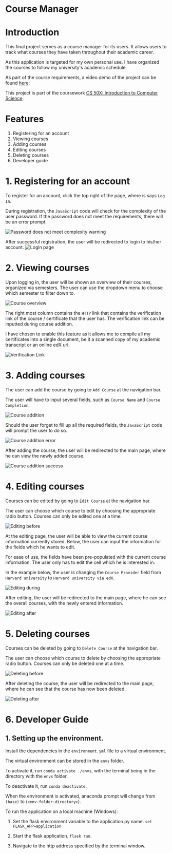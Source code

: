 # Course Manager
# Introduction
This final project serves as a course manager for its users. It allows users to track what courses they have taken throughout their academic career.

As this application is targeted for my own personal use. I have organized the courses to follow my university's academic schedule. 

As part of the course requirements, a video demo of the project can be found [here](https://www.youtube.com/embed/D-7KGnsUYRU?start=1): 

This project is part of the coursework [CS 50X: Introduction to Computer Science](https://www.edx.org/course/cs50s-introduction-to-computer-science).


# Features
1. Registering for an account
2. Viewing courses
3. Adding courses
4. Editing courses
5. Deleting courses
6. Developer guide

# 1. Registering for an account 
To register for an account, click the top right of the page, where is says `Log In`.

During registration, the `JavaScript` code will check for the complexity of the user password. If the password does not meet the requirements, there will be an error prompt. 

![Password does not meet complexity warning](https://raw.githubusercontent.com/AhmadHatziq/cs50x-final-project/master/screenshots/invalid_password.PNG)

After successful registration, the user will be redirected to login to his/her account.
![Login page](https://raw.githubusercontent.com/AhmadHatziq/cs50x-final-project/master/screenshots/successful_account_creation.PNG)

# 2. Viewing courses
Upon logging in, the user will be shown an overview of their courses, organized via semesters. The user can use the dropdown menu to choose which semester to filter down to. 

![Course overview](https://raw.githubusercontent.com/AhmadHatziq/cs50x-final-project/master/screenshots/course_overview.PNG)

The right most column contains the `HTTP` link that contains the verification link of the course / certificate that the user has. The verification link can be inputted during course addition.

I have chosen to enable this feature as it allows me to compile all my certificates into a single document, be it a scanned copy of my academic transcript or an online edX url.

![Verification Link](https://raw.githubusercontent.com/AhmadHatziq/cs50x-final-project/master/screenshots/verification_link.jpg)

# 3. Adding courses
The user can add the course by going to `Add Course` at the navigation bar.

The user will have to input several fields, such as `Course Name` and `Course Completion`.

![Course addition](https://raw.githubusercontent.com/AhmadHatziq/cs50x-final-project/master/screenshots/successful_add.PNG)

Should the user forget to fill up all the required fields, the `JavaScript` code will prompt the user to do so.

![Course addition error](https://raw.githubusercontent.com/AhmadHatziq/cs50x-final-project/master/screenshots/unsuccessful_add.PNG)

After adding the course, the user will be redirected to the main page, where he can view the newly added course.

![Course addition success](https://raw.githubusercontent.com/AhmadHatziq/cs50x-final-project/master/screenshots/course_added.PNG)


# 4. Editing courses
Courses can be edited by going to `Edit Course` at the navigation bar. 

The user can choose which course to edit by choosing the appropriate radio button. Courses can only be edited one at a time.

![Editing before](https://raw.githubusercontent.com/AhmadHatziq/cs50x-final-project/master/screenshots/edit_before.PNG)

At the editing page, the user will be able to view the current course information currently stored. Below, the user can input the information for the fields which he wants to edit. 

For ease of use, the fields have been pre-populated with the current course information. The user only has to edit the cell which he is interested in.

In the example below, the user is changing the `Course Provider` field from `Harvard university` to `Harvard university via edX`.

![Editing during](https://raw.githubusercontent.com/AhmadHatziq/cs50x-final-project/master/screenshots/edit_during.PNG)

After editing, the user will be redirected to the main page, where he can see the overall courses, with the newly entered information.

![Editing after](https://raw.githubusercontent.com/AhmadHatziq/cs50x-final-project/master/screenshots/edit_after.PNG)

# 5. Deleting courses
Courses can be deleted by going to `Delete Course` at the navigation bar.

The user can choose which course to delete by choosing the appropriate radio button. Courses can only be deleted one at a time.

![Deleting before](https://raw.githubusercontent.com/AhmadHatziq/cs50x-final-project/master/screenshots/delete_before.PNG)

After deleting the course, the user will be redirected to the main page, where he can see that the course has now been deleted.

![Deleting after](https://raw.githubusercontent.com/AhmadHatziq/cs50x-final-project/master/screenshots/delete_after.PNG)

# 6. Developer Guide

## 1. Setting up the environment.

Install the dependencies in the `environment.yml` file to a virtual environment.

The virtual environment can be stored in the `envs` folder.

To activate it, run `conda activate ./envs`, with the terminal being in the directory with the `envs` folder.

To deactivate it, run `conda deactivate`.

When the environment is activated, anaconda prompt will change from `(base)` to (`<env-folder-directory>`).

To run the application on a local machine (Windows):

1. Set the flask environment variable to the application.py name.
`set FLASK_APP=application`

2. Start the flask application.
`flask run`.

3. Navigate to the http address specified by the terminal window. 










